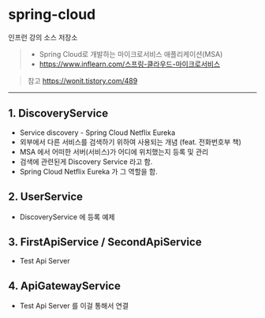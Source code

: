 # spring-cloud

인프런 강의 소스 저장소
> - Spring Cloud로 개발하는 마이크로서비스 애플리케이션(MSA)
> - https://www.inflearn.com/스프링-클라우드-마이크로서비스


> 참고
https://wonit.tistory.com/489

---

## 1. DiscoveryService
- Service discovery - Spring Cloud Netflix Eureka
- 외부에서 다른 서비스를 검색하기 위하여 사용되는 개념 (feat. 전화번호부 책)
- MSA 에서 어떠한 서버(서비스)가 어디에 위치했는지 등록 및 관리
- 검색에 관련된게 Discovery Service 라고 함.
- Spring Cloud Netflix Eureka 가 그 역할을 함.

## 2. UserService
- DiscoveryService 에 등록 예제

## 3. FirstApiService / SecondApiService
- Test Api Server

## 4. ApiGatewayService
- Test Api Server 를 이걸 통해서 연결
